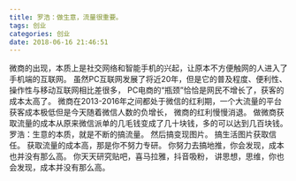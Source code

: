 ```yaml
---
title: 罗浩：做生意，流量很重要。
tags: 创业
categories: 创业
date: 2018-06-16 21:46:51
---
```


微商的出现，本质上是社交网络和智能手机的兴起，让原本不方便触网的人进入了手机端的互联网。
虽然PC互联网发展了将近20年，但是它的普及程度、便利性、操作性与移动互联网相比差很多，
PC电商的“瓶颈”恰恰是网民不增长了，获客的成本太高了。
微商在2013-2016年之间都处于微信的红利期，一个大流量的平台获客成本极低但是今天随着微信人数的负增长，
微商的红利慢慢消退。
做微商获取流量的成本从原来微信派单的几毛钱变成了几十块钱，多的可以达到几百块钱。
罗浩：生意的本质，就是不断的搞流量。
然后搞变现图片。
搞生活图片获取信任。
获取流量的成本高，那是你不努力专研。
你努力去搞地推，你会发现，成本也并没有那么高。
你天天研究贴吧，喜马拉雅，抖音吸粉，
讲思想，思维，你也会发现，成本并没有那么高。